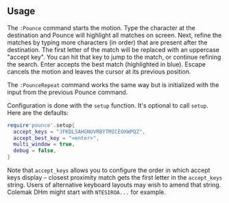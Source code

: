 ## Usage

The `:Pounce` command starts the motion. Type the character at the destination
and Pounce will highlight all matches on screen. Next, refine the matches by
typing more characters (in order) that are present after the destination. The
first letter of the match will be replaced with an uppercase "accept key". You
can hit that key to jump to the match, or continue refining the search. Enter
accepts the best match (highlighted in blue). Escape cancels the motion and
leaves the cursor at its previous position.

The `:PounceRepeat` command works the same way but is initialized with the
input from the previous Pounce command.

Configuration is done with the `setup` function. It's optional to call `setup`.
Here are the defaults:

```lua
require'pounce'.setup{
  accept_keys = "JFKDLSAHGNUVRBYTMICEOXWPQZ",
  accept_best_key = "<enter>",
  multi_window = true,
  debug = false,
}
```
Note that `accept_keys` allows you to configure the order in which accept keys display – closest proximity match gets the first letter in the `accept_keys` string. Users of alternative keyboard layouts may wish to amend that string. Colemak DHm might start with `NTESIROA...` for example.
